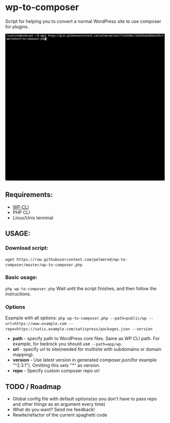 # wp-to-composer
Script for helping you to convert a normal WordPress site to use composer for plugins.

![Demo](https://raw.githubusercontent.com/pelmered/wp-to-composer/master/demo.gif)

## Requirements:
* [WP-CLI](https://wp-cli.org/)
* PHP CLI
* Linux/Unix terminal

## USAGE:

### Download script:
`wget https://raw.githubusercontent.com/pelmered/wp-to-composer/master/wp-to-composer.php`

### Basic usage:
`php wp-to-composer.php`
Wait until the script finishes, and then follow the instructions.

### Options
Example with all options: 
`php wp-to-composer.php --path=public/wp --url=https://www.example.com --repo=https://satis.example.com/satispress/packages.json --version`

* **path** - specify path to WordPress core files. Same as WP CLI path. For example, for bedrock you should use `--path=app/wp`.
* **url** - specify url to site(needed for multisite with subdomains or domain mapping). 
* **version** - Use latest version in generated composer.json(for example "^2.3.1"). Omitting this sets "*" as version.
* **repo** - Specify custom composer repo url

## TODO / Roadmap

* Global config file with default options(so you don't have to pass repo and other things as an argument every time)
* What do you want? Send me feedback!
* Rewite/refactor of the current spaghetti code
